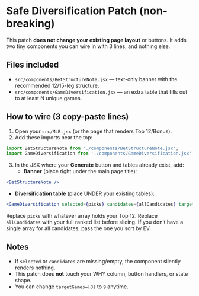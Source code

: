 # Safe Diversification Patch (non-breaking)

This patch **does not change your existing page layout** or buttons.
It adds two tiny components you can wire in with 3 lines, and nothing else.

## Files included
- `src/components/BetStructureNote.jsx` — text-only banner with the recommended 12/15-leg structure.
- `src/components/GameDiversification.jsx` — an extra table that fills out to at least N unique games.

## How to wire (3 copy-paste lines)

1) Open your `src/MLB.jsx` (or the page that renders Top 12/Bonus).
2) Add these imports near the top:
```js
import BetStructureNote from './components/BetStructureNote.jsx';
import GameDiversification from './components/GameDiversification.jsx';
```

3) In the JSX where your **Generate** button and tables already exist, add:
   - **Banner** (place right under the main page title):
```jsx
<BetStructureNote />
```

   - **Diversification table** (place UNDER your existing tables):
```jsx
<GameDiversification selected={picks} candidates={allCandidates} targetGames={8} />
```
Replace `picks` with whatever array holds your Top 12. Replace `allCandidates` with your full ranked list before slicing.
If you don’t have a single array for all candidates, pass the one you sort by EV.

## Notes
- If `selected` or `candidates` are missing/empty, the component silently renders nothing.
- This patch does **not** touch your WHY column, button handlers, or state shape.
- You can change `targetGames={8}` to `9` anytime.
